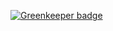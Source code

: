 

[![Greenkeeper badge](https://badges.greenkeeper.io/mapmeld/glyph-counter.svg)](https://greenkeeper.io/)